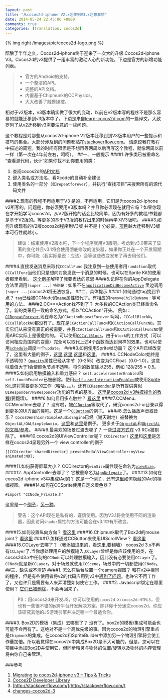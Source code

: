 ```yaml
---
layout: post
title: "从cocos2d-iphone V2.x迁移到V3.x注意事项"
date: 2014-05-24 22:45:06 +0800
comments: true
categories: [translation, cocos2d] 
---
```

{% img right /images/pic/cocos2d-logo.png  %} 

酝酿了半年之久，Cocos2d-iphone终于迎来了一次大的升级:Cocos2d-iphone V3。Cocos2d的v3提供了一组丰富的激动人心的新功能。下边是官方的新增功能列表。
<!--more-->

>* 官方的Android的支持。 
>*  一个整洁的API。
>* 完整的API文档。 
>* 内置基于Chipmunk的CCPhysics。
>* 大大改善了触摸操控。

相对于v2版本，v3版本确实做了很大的变动，以前在v2版本写的程序不是那么容易的就能迁移到v3版本中了。下边是来自[learn-cocos2d.com](http://www.learn-cocos2d.com/2014/03/migrating-cocos2diphone-v3-tips-tricks/)的一篇译文，大致罗列了从v2迁移到v3需要注意的一些问题。

这个教程是对那些从cocos2d-iphone V2版本迁移到到V3版本用户的一些提示和技巧的集合。大部分涉及到的问题都贴在[stackoverflow.com](www.stackoverflow.com)。
请原谅我在教程中描述的简短。我的时间有限但是不想再等两周以后再写这个教程，就像两周以前一样（第一次在4年前左右，呵呵）。
##一、一般提示
####1.许多类已被重命名
“查看源代码，伙计”如果你找不到你要用的类： 


 1. 查阅cocos2d的[API文档](http://www.cocos2d-iphone.org/docs/api/index.html)
 2. 键入类名或方法名，看Xcode的自动补全建议
 3. 使用类名的一部分（如`repeatforever`），并执行“查找项目”来搜索所有的源代码文件

####2.现有的教程不再适用于V3
  是的，不再适用，它们是为cocos2d-iphone v2所写的。问题是，你必须要用V3版本吗？并且你必须现在就用它吗？如果你现在才开始学习cocos2d，从V2版开始的话会比较简单，因为有好多的教程/书籍都是基于V2版的。等更多的基于V3版的教程出来的时候再学习V3版吧。
####3.如何升级现有的V2版cocos2d程序到V3版
  并不是十分必要。[项目](http://www.learn-cocos2d.com/2011/05/update-cocos2d-iphone-existing-project/)越大迁移到V3版本可行性就越小。

>建议：结束使用V2版本吧，下一个程序就用V3版吧。考虑到v3.0带来了显著的变化并且v3.1将会使用彻底修改的渲染器，如果你正处在一个开发周期中，你可能（我实际是说：应该）会等这些改变发布了再去用他们。


####4.直接发送消息来取代`CCCallFunc`
  我注意到一些使用者用`runAction`取代`CCCallFunc`当他们只是想向对象发送一个消息的时候。也可以在Sprite Kit的使用者那里看到。
[这个例子](http://stackoverflow.com/questions/22047312/can-i-run-ccactionsequence-more-than-one-time/22048733#22048733)解释了我要表达的意思
####5.记得在你的AppDelegate方法里调用`[super ...]`
  `特别是：`如果不在[`applicationDidBecomeActive`](http://stackoverflow.com/questions/21970097/cocos2d-animation-stops-when-returning-from-background/21970180#21970180) 里边调用`[super ...]`cocos2d将无法恢复。
##二、具体提示
####1.如何通过tag找到节点？
  `tag`已经被CCNode的[`mane`](http://www.cocos2d-iphone.org/docs/api/Classes/CCNode.html#//api/name/name)属性取代了。有相应的`removeChildByName：`等可用的方法。
####2.CC***Action找不到了？
  大多数的CCAction类已经重命名了。新的类采用一致的命名方式，都以"CCAction"开头。
例如：[`CCRepeatForever` ](http://stackoverflow.com/questions/21553933/ccrepeatforever-doesnt-exists-in-cocos2d-iphone-3-0/21554019#21554019)现在命名为`CCActionRepeatForever`
呵呵，`CCCallBlockN`，`CCCallBlockND`都没有了。现在是`CCActionCallFuncN`和`CCActionCallFuncND`。其实它们从来没有真正的被需要，并且`CCActionCallFuncN`和`CCActionCallFuncND`使用ARC实际上是很危险的。 
可以使用[`CCCallBlock`](http://stackoverflow.com/questions/22038737/cccallblockns-alternative-in-cocos2d-v3-0/22039128#22039128)，由于`block`的工作方式（可以访问相应范围内的变量）完全可以取代上述4个函数而达到同样的效果。也可以使用[`schedule`](http://stackoverflow.com/questions/22134214/cocos2d-v3-ccactioncallfunc-with-object/22141289#22141289)调度一个`update`。
####3.如何使用Sprite帧动画？
 这个API已经改变了，这里有大量的例子，[这里](http://stackoverflow.com/questions/21645953/how-to-animate-ccsprite-in-cocos2d-3-x/21649464#21649464),[这里](http://stackoverflow.com/questions/21598354/how-to-create-animation-in-cocos2d-3-0/21600010#21600010),[这里](http://stackoverflow.com/questions/21841265/sprite-frame-animation-cocos2d-3-0/21843802#21843802)和[这里](http://stackoverflow.com/questions/22040631/cocos2d-v3-0-sprite-animation-from-spritesheet/22041094#22041094)。
####4. CCNodeColor始终是不透明的？
  [`Opacity`](http://stackoverflow.com/questions/22116450/cclayercolor-for-cocos2d-v3/22117289#22117289)属性已经从字节（0-255）改变为CCFloat（0.0-1.0）。这意味着值大于1会使颜色节点不透明。将你的数值除以255，例如 128/255 = 0.5。
####5.如何启用触摸输入和重力感应？
  `self.accelerometerEnabled`和`self.touchEnabled`已被删除。使用[`self.userInteractionEnabled`](http://stackoverflow.com/questions/21870010/how-do-you-detect-touches-in-a-ccscene-on-cocos2d-v3/21870485#21870485)或使用[Sprite Kit](http://stackoverflow.com/questions/14304652/what-is-the-alternative-method-for-the-self-istouchenabled-in-cocos2d-2-0/14304895#14304895),这将需要更多的工作（哈哈。。。）。还有[`CCResponder`](http://www.cocos2d-iphone.org/docs/api/Classes/CCResponder.html)是所有提供类似`UIResponder/NSResponder`功能的节点的基类。
[这里是cocos2d v3触摸操作的教程](https://www.makegameswith.us/gamernews/366/touch-handling-in-cocos2d-30)(要翻墙)。
####6.如何启用多点触控？
  [看这里](http://stackoverflow.com/questions/21568169/multi-touch-on-two-ccbutton-not-detected-with-cocos2d-iphone-v3)
####7.CCMenu、CCMenuItem去哪了？
 没有啦，被[`CCButton`](http://stackoverflow.com/questions/21423289/how-to-set-toggle-button-in-cocos2d-3-0/21686709#21686709)等取代了。研究cocos2d-ui目录以得到更多的UI方面的类吧。这是一个[`CCButton`](http://stackoverflow.com/questions/22023663/ccmenuitemsprites-alternative-in-cocos2d-v3/22023961#22023961)的例子。
####8.怎么播放声音或音乐？
  `CocosDenshion/SimpleAudioEngine`已经（谢天谢地）被替换为`ObjectAL/OALSimpleAudio`，[这里](http://stackoverflow.com/questions/21846932/simpleaudioengine-in-cocos2d-3-0/21846984#21846984)和[这里](http://stackoverflow.com/questions/21797531/playing-audio-in-cocos2d-v3/21798773#21798773)是例子。
 更多关于[`ObjectAL`](http://kstenerud.github.io/ObjectAL-for-iPhone/)和[`ObjectAL`的文档/参考](http://kstenerud.github.io/ObjectAL-for-iPhone/documentation/index.html)。
####9.最喜欢的场景过渡去哪了？
  一些[过渡方式](http://www.cocos2d-iphone.org/docs/api/Classes/CCTransition.html)在 v3 RCx被剔除了。
####10.cocos2d的UIViewController呢？
  `CCDirector!` [这里](http://stackoverflow.com/questions/21824693/how-to-modal-or-present-a-viewcontroller-in-cocos2d-v3/21891621#21891621)和[这里](http://stackoverflow.com/questions/21979210/present-gkgamecenterviewcontroller-in-a-cocos2d-3-project/22024305#22024305)是怎样在cocos2d呈现另外一个 view controller的例子
```
[[CCDirector sharedDirector] presentModalViewController:myView animated:NO];
```
####11.如何获得屏幕大小？
  CCDirector的`winSize`属性现在命名为[`viewSize`](http://stackoverflow.com/questions/21845981/how-to-get-winsize-in-cocos2d-3-0/21846016#21846016)。
####12. AppController去哪了？
  它被重命名为[`AppDelegate`](http://stackoverflow.com/questions/21846550/appcontroller-alternative-for-cocos2d-3-0/21858653#21858653)了。
####13.如何在cocos2d-iphone v3中集成iAd的？
  这是一个[例子](http://stackoverflow.com/questions/21771126/how-to-add-iad-in-cocos-spritebuilder/21797037#21797037)，还有[这里](http://stackoverflow.com/questions/21868303/hiding-iad-in-cocos2d-v3-0/21871818#21871818)如何隐藏的iAd的横幅视图。
####14.如何在CCSprite使用自定义着色器？

  ```
  #import "CCNode_Private.h"
  ```
  
 这里是一个[例子](http://stackoverflow.com/questions/22017033/cocos2d-3-blur-shaders/22020715#22020715)，[另一种](http://stackoverflow.com/questions/21587876/shaderprogram-in-cocos2d-3-0-doesnt-work/21612872#21612872)。
>警告：这个API现在是私有的，谨慎使用。因为V3.1将会使用不同的渲染器，因此访问`shader`属性的方法可能会在v3.1中有所改变。

####15.如何设置纵向方向？
 [看这里](http://stackoverflow.com/questions/21845532/cocos2d-3-0-set-portrait-game)
####16.Chipmunk取代了Box2d的mouse joint？
 [看这里](http://stackoverflow.com/questions/22182130/mousejoint-in-cocos2d-v3-for-ios/22188976#22188976)
####17.怎样通过CCButton来使用UIScrollView？
 [看这里](http://stackoverflow.com/questions/22148070/cocos2d-and-uiscrollview-pass-through-touches/22150389#22150389)
####18.CCLayer去哪了？（我添加进来的，[看这里](https://www.makegameswith.us/tutorials/cocos2d-3-transition/changes-cocos2d-3/),要翻墙）
  cocos2d 3.x不再有`CCLayer`了.当你想处理用户的触摸输入,`CCLayer`曾经是你应该使用的类，在cocos2d3.x中任何的`CCNode`可以处理触摸输入，因此没有必要使用`CCLayer`了。`CCNode`就是新`CCLayer`。对于场景就使用`CCScene`，场景中的一切都使用`CCNode`。
##三、缺失或不清楚
####1. 怎么在后台放置一个camera视图？
  和在v2中相同的程序，但是有些使用者将v2的代码应用到v3中[遇到了问题](http://stackoverflow.com/questions/21931263/put-camera-in-background-in-cocos2d-3-0)。也许它不再工作了，又也许只是需要有人来弄清楚如何使它工作。
####2. Javascript绑定在哪里使用？
 [它们已被删除](http://stackoverflow.com/questions/21911118/how-can-i-implement-jsbindings-in-cocos2d-iphone-v3/21912919#21912919)，不会再回来了。

>PS：用cocos2d来开发JS，你可以使用的`cocos2d-X/cocos2d-HTML5`，但也有一些很不错的js跨平台开发解决方案，除非你十分迷恋cocos2d，你应该研究其他的JS游戏引擎并决定哪一个最适合你。

####3. Box2D的模板（集成）去哪里了？
  没有了。box2d的模板/集成可能会也可能不会再有了。这绝对不是一个高优先级的事。因为cocos2d的物理引擎重点是`Chipmunk`的集成。在cocos2d和SpriteBuilder中添加另一个物理引擎将会使工作量加倍。所以我觉得在cocos2d中集成Box2D是不大可能的。但是，您可以在项目中添加Box2D并使用它，但同步精灵与物体的位置/旋转以及物体的内存管理将由你自己来管理。

###参考
1. [Migrating to cocos2d-iphone v3 – Tips & Tricks](http://www.learn-cocos2d.com/2014/03/migrating-cocos2diphone-v3-tips-tricks/)
2. [Cocos2D Developer Library](http://www.cocos2d-iphone.org/docs/api/index.html)
3. [http://stackoverflow.com/](http://stackoverflow.com/)
4. [changes-cocos2d-3](https://www.makegameswith.us/tutorials/cocos2d-3-transition/changes-cocos2d-3/)






